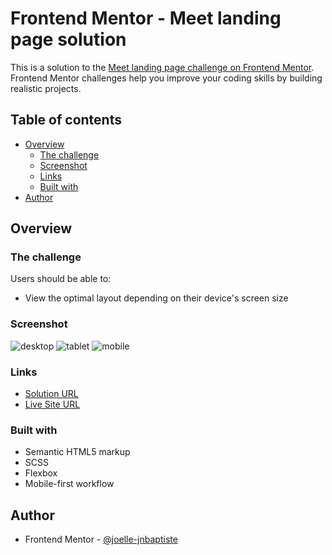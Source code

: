 # Frontend Mentor - Meet landing page solution

This is a solution to the [Meet landing page challenge on Frontend Mentor](https://www.frontendmentor.io/challenges/meet-landing-page-rbTDS6OUR). Frontend Mentor challenges help you improve your coding skills by building realistic projects. 

## Table of contents

- [Overview](#overview)
  - [The challenge](#the-challenge)
  - [Screenshot](#screenshot)
  - [Links](#links)
  - [Built with](#built-with)
- [Author](#author)



## Overview

### The challenge

Users should be able to:

- View the optimal layout depending on their device's screen size

### Screenshot

![desktop](https://i.imgur.com/TaZ8vyi.png)
![tablet](https://i.imgur.com/cCKWWN9.png)
![mobile](https://i.imgur.com/5gi572d.png)

### Links

- [Solution URL](https://github.com/joelle-jnbaptiste/Frontend-Mentor---Meet-landing-page)
- [Live Site URL](https://joelle-jnbaptiste.github.io/Frontend-Mentor---Meet-landing-page/)


### Built with

- Semantic HTML5 markup
- SCSS
- Flexbox
- Mobile-first workflow


## Author

- Frontend Mentor - [@joelle-jnbaptiste](https://www.frontendmentor.io/profile/joelle-jnbaptiste)
